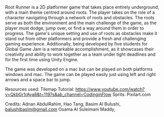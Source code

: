 Root Runner is a 2D platformer game that takes place entirely underground, with a main theme centred around roots. The player takes on the role of a character navigating through a network of roots and obstacles. The roots serve as both the environment and the main challenge of the game, as the player must dodge, jump over, or find a way around them in order to progress. The game's unique setting and use of roots as obstacles make it stand out from other platformers and provide a fresh and challenging gaming experience. Additionally, being developed by five students for Global Game Jam is a remarkable accomplishment, as it showcases their creativity and ability to work together as a team under tight deadlines and for the first time using Unity Engine.

The game was developed on a mac but can be played on both platforms windows and mac. The game can be played easily just using left and right arrows and a space bar to jump.


Resources used:
Tilemap Tutorial: https://www.youtube.com/watch?v=QkbGr1rAya8&t=1197s&ab_channel=CodinginFlow
Sprits: Pixilart.com

Credits:
Adnan AbdulRahim, 
Hao Tang,
Basim Al Bulushi, balushibasim@gmail.com
Osama Al Suleimani
Maddy, 
